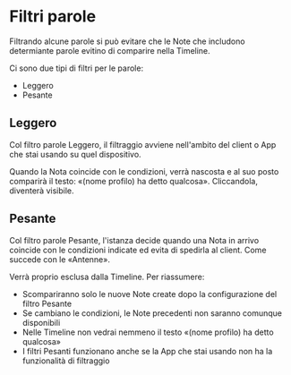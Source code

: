 # Filtri parole

Filtrando alcune parole si può evitare che le Note che includono determiante parole evitino di comparire nella Timeline.

Ci sono due tipi di filtri per le parole:

- Leggero
- Pesante

## Leggero

Col filtro parole Leggero, il filtraggio avviene nell'ambito del client o App che stai usando su quel dispositivo.

Quando la Nota coincide con le condizioni, verrà nascosta e al suo posto comparirà il testo: «(nome profilo) ha detto qualcosa». Cliccandola, diventerà visibile.

## Pesante

Col filtro parole Pesante, l'istanza decide quando una Nota in arrivo coincide con le condizioni indicate ed evita di spedirla al client. Come succede con le «Antenne».

Verrà proprio esclusa dalla Timeline. Per riassumere:

- Scompariranno solo le nuove Note create dopo la configurazione del filtro Pesante
- Se cambiano le condizioni, le Note precedenti non saranno comunque disponibili
- Nelle Timeline non vedrai nemmeno il testo «(nome profilo) ha detto qualcosa»
- I filtri Pesanti funzionano anche se la App che stai usando non ha la funzionalità di filtraggio
